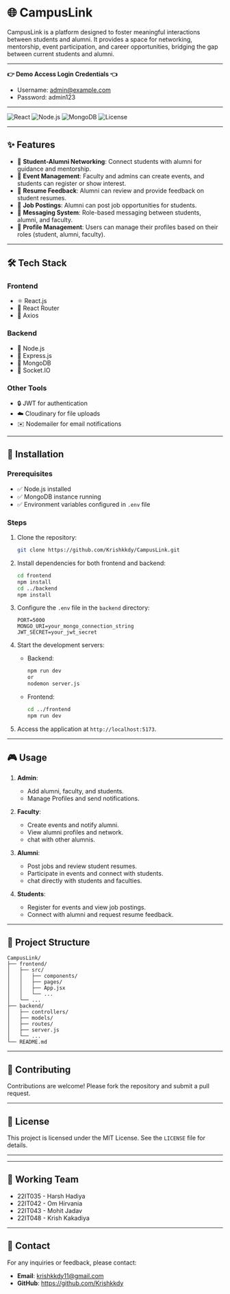 # 🌐 CampusLink

CampusLink is a platform designed to foster meaningful interactions between students and alumni. It provides a space for networking, mentorship, event participation, and career opportunities, bridging the gap between current students and alumni.

---
<b> 👉 Demo Access Login Credentials 👈 </b>

- Username: admin@example.com
- Password: admin123
---

![React](https://img.shields.io/badge/Frontend-React-blue?style=flat-square&logo=react) 
![Node.js](https://img.shields.io/badge/Backend-Node.js-green?style=flat-square&logo=node.js) 
![MongoDB](https://img.shields.io/badge/Database-MongoDB-brightgreen?style=flat-square&logo=mongodb) 
![License](https://img.shields.io/badge/License-MIT-yellow?style=flat-square)

---

## ✨ Features

- 🔗 **Student-Alumni Networking**: Connect students with alumni for guidance and mentorship.
- 🎉 **Event Management**: Faculty and admins can create events, and students can register or show interest.
- 📝 **Resume Feedback**: Alumni can review and provide feedback on student resumes.
- 💼 **Job Postings**: Alumni can post job opportunities for students.
- 💬 **Messaging System**: Role-based messaging between students, alumni, and faculty.
- 👤 **Profile Management**: Users can manage their profiles based on their roles (student, alumni, faculty).

---

## 🛠️ Tech Stack

### Frontend
- ⚛️ React.js
- 🧭 React Router
- 📡 Axios

### Backend
- 🌿 Node.js
- 🚀 Express.js
- 🍃 MongoDB
- 🔌 Socket.IO

### Other Tools
- 🔒 JWT for authentication
- ☁️ Cloudinary for file uploads
- ✉️ Nodemailer for email notifications

---

## 🚀 Installation

### Prerequisites
- ✅ Node.js installed
- ✅ MongoDB instance running
- ✅ Environment variables configured in `.env` file

### Steps
1. Clone the repository:
   ```bash
   git clone https://github.com/Krishkkdy/CampusLink.git
   ```

2. Install dependencies for both frontend and backend:
   ```bash
   cd frontend
   npm install
   cd ../backend
   npm install
   ```

3. Configure the `.env` file in the `backend` directory:
   ```plaintext
   PORT=5000
   MONGO_URI=your_mongo_connection_string
   JWT_SECRET=your_jwt_secret
   ```

4. Start the development servers:
   - Backend:
     ```bash
     npm run dev
     or
     nodemon server.js
     ```
   - Frontend:
     ```bash
     cd ../frontend
     npm run dev
     ```

5. Access the application at `http://localhost:5173`.

---

## 🎮 Usage

1. **Admin**:
   - Add alumni, faculty, and students.
   - Manage Profiles and send notifications.

2. **Faculty**:
   - Create events and notify alumni.
   - View alumni profiles and network.
   - chat with other alumnis.

3. **Alumni**:
   - Post jobs and review student resumes.
   - Participate in events and connect with students.
   - chat directly with students and faculties.

4. **Students**:
   - Register for events and view job postings.
   - Connect with alumni and request resume feedback.

---

## 📂 Project Structure

```
CampusLink/
├── frontend/
│   ├── src/
│   │   ├── components/
│   │   ├── pages/
│   │   ├── App.jsx
│   │   └── ...
│   └── ...
├── backend/
│   ├── controllers/
│   ├── models/
│   ├── routes/
│   ├── server.js
│   └── ...
└── README.md
```

---

## 🤝 Contributing

Contributions are welcome! Please fork the repository and submit a pull request.

---

## 📜 License

This project is licensed under the MIT License. See the `LICENSE` file for details.

---

---

## 🤝 Working Team

- 22IT035 - Harsh Hadiya
- 22IT042 - Om Hirvania
- 22IT043 - Mohit Jadav
- 22IT048 - Krish Kakadiya

---

## 📧 Contact

For any inquiries or feedback, please contact:
- **Email**: krishkkdy11@gmail.com
- **GitHub**: https://github.com/Krishkkdy
